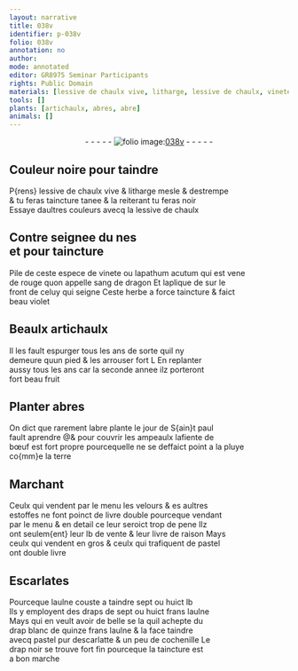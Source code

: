 ```yaml
---
layout: narrative
title: 038v
identifier: p-038v
folio: 038v
annotation: no
author:
mode: annotated
editor: GR8975 Seminar Participants
rights: Public Domain
materials: [lessive de chaulx vive, litharge, lessive de chaulx, vinete, lapathum acutum, sang de dragon, fiente de bœuf, pluye, terre, pastel, drap blanc, cochenille, drap noir, taincture]
tools: []
plants: [artichaulx, abres, abre]
animals: []
---
```


<div class="folio" align="center">- - - - - <a href="http://gallica.bnf.fr/ark:/12148/btv1b10500001g/f82.image" target="_blank"><img src="https://cu-mkp.github.io/2017-workshop-edition/assets/photo-icon.png" alt="folio image: " style="display:inline-block; margin-bottom:-3px;"/>038v</a> - - - - - </div>  
  

## Couleur noire pour taindre

 
P{rens} <span class="m">lessive de chaulx vive</span> & <span class="m">litharge</span> mesle & destrempe<br/> & tu feras taincture tanee & la reiterant tu feras noir<br/> Essaye daultres couleurs avecq la <span class="m">lessive de chaulx</span>
 
 
  

## Contre seignee du <span class="bp">nes</span><br/> et pour taincture

 
Pile de ceste espece de <span class="m">vinete</span> ou <span class="m">lapathum acutum</span> qui est vene<br/> de rouge quon appelle <span class="m">sang de dragon</span> Et laplique de sur le<br/> <span class="bp">front</span> de celuy qui seigne Ceste herbe a force taincture & faict<br/> beau violet
 
 
  

## Beaulx <span class="pa">artichaulx</span>

 
Il les fault espurger <span class="tmp">tous les ans</span> de sorte quil ny<br/> demeure quun pied & les arrouser fort L En replanter<br/> aussy <span class="tmp">tous les ans</span> car la <span class="tmp">seconde annee</span> ilz porteront<br/> fort beau fruit
 
 
  

## Planter <span class="pa">abres</span>

 
On dict que rarement l<span class="pa">abre</span> plante le <span class="tmp">jour de S{ain}t paul</span><br/> fault aprendre @& pour couvrir les ampeaulx la<span class="m">fiente de<br/> bœuf</span> est fort propre pourcequelle ne se deffaict point a la <span class="m">pluye</span><br/> co{mm}e la <span class="m">terre</span>
 
 
  

## Marchant

 
Ceulx qui vendent par le menu les velours & es aultres<br/> estoffes ne font poinct de livre double pourceque vendant<br/> par le menu & en detail ce leur seroict trop de pene Ilz<br/> ont seulem{ent} leur lb de vente & leur livre de raison Mays<br/> ceulx qui vendent en gros & ceulx qui trafiquent de <span class="m">pastel</span><br/> ont double livre
 
 
  

## Escarlates

 
Pourceque l<span class="ms">aulne</span> couste a taindre sept ou huict lb<br/> Ils y employent des draps de sept ou huict frans l<span class="ms">aulne</span><br/> Mays qui en veult avoir de belle se la quil achepte du<br/> <span class="m">drap blanc</span> de quinze frans l<span class="ms">aulne</span> & la face taindre<br/> avecq <span class="m">pastel</span> pur descarlatte & un peu de <span class="m">cochenille</span> Le <br/> <span class="m">drap noir</span> se trouve fort fin pourceque la <span class="m">taincture</span> est <br/> a bon marche
 
